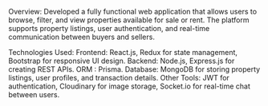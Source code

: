 Overview: 
Developed a fully functional web application that allows users to browse, filter, and view properties available for sale or rent. The platform supports property listings, user authentication, and real-time communication between buyers and sellers.

Technologies Used:
Frontend: React.js, Redux for state management, Bootstrap for responsive UI design.
Backend: Node.js, Express.js for creating REST APIs.
ORM : Prisma.
Database: MongoDB for storing property listings, user profiles, and transaction details.
Other Tools: JWT for authentication, Cloudinary for image storage, Socket.io for real-time chat between users.
